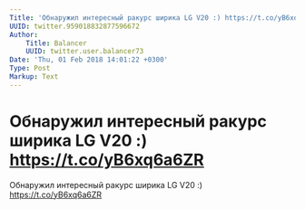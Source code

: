 ```yaml
---
Title: 'Обнаружил интересный ракурс ширика LG V20 :) https://t.co/yB6xq6a6ZR'
UUID: twitter.959018832877596672
Author:
    Title: Balancer
    UUID: twitter.user.balancer73
Date: 'Thu, 01 Feb 2018 14:01:22 +0300'
Type: Post
Markup: Text
---
```


# Обнаружил интересный ракурс ширика LG V20 :) https://t.co/yB6xq6a6ZR

Обнаружил интересный ракурс ширика LG V20 :)
https://t.co/yB6xq6a6ZR